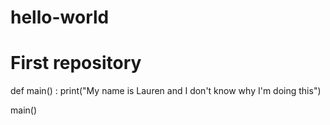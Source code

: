 # hello-world
# First repository

def main() : 
  print("My name is Lauren and I don't know why I'm doing this")

main()
  
